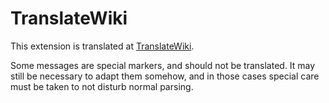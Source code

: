 # TranslateWiki

This extension is translated at [TranslateWiki](https://translatewiki.net/wiki/Special:Translate/mwgithub-lang-code-override).

Some messages are special markers, and should not be translated. It may still be necessary to adapt them somehow, and in those cases special care must be taken to not disturb normal parsing.
